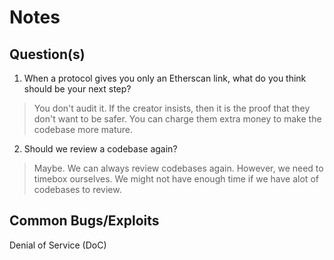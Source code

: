 # Notes

## Question(s)

1. When a protocol gives you only an Etherscan link, what do you think should be your next step?

> You don't audit it. If the creator insists, then it is the proof that they don't want to be safer. You can charge them extra money to make the codebase more mature.

2. Should we review a codebase again?

> Maybe. We can always review codebases again. However, we need to timebox ourselves. We might not have enough time if we have alot of codebases to review.


## Common Bugs/Exploits

Denial of Service (DoC)

